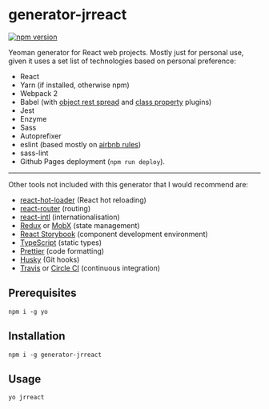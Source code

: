 # generator-jrreact

[![npm version](https://badge.fury.io/js/generator-jrreact.svg)](https://badge.fury.io/js/generator-jrreact)

Yeoman generator for React web projects. Mostly just for personal use, given it uses a set list of
technologies based on personal preference:

* React
* Yarn (if installed, otherwise npm)
* Webpack 2
* Babel (with [object rest spread](https://babeljs.io/docs/plugins/transform-object-rest-spread/) and [class property](https://babeljs.io/docs/plugins/transform-class-properties/) plugins)
* Jest
* Enzyme
* Sass
* Autoprefixer
* eslint (based mostly on [airbnb rules](https://github.com/airbnb/javascript))
* sass-lint
* Github Pages deployment (`npm run deploy`).

<hr>

Other tools not included with this generator that I would recommend are:

* [react-hot-loader](https://github.com/gaearon/react-hot-loader) (React hot reloading)
* [react-router](https://github.com/ReactTraining/react-router) (routing)
* [react-intl](https://github.com/yahoo/react-intl) (internationalisation)
* [Redux](http://redux.js.org/docs/introduction/) or [MobX](https://github.com/mobxjs/mobx) (state management)
* [React Storybook](https://github.com/storybooks/react-storybook) (component development environment)
* [TypeScript](https://www.typescriptlang.org/) (static types)
* [Prettier](https://github.com/prettier/prettier) (code formatting)
* [Husky](https://github.com/typicode/husky) (Git hooks)
* [Travis](https://travis-ci.org/) or [Circle CI](https://circleci.com/) (continuous integration)

## Prerequisites

```
npm i -g yo
```

## Installation

```
npm i -g generator-jrreact
```

## Usage
```
yo jrreact
```
